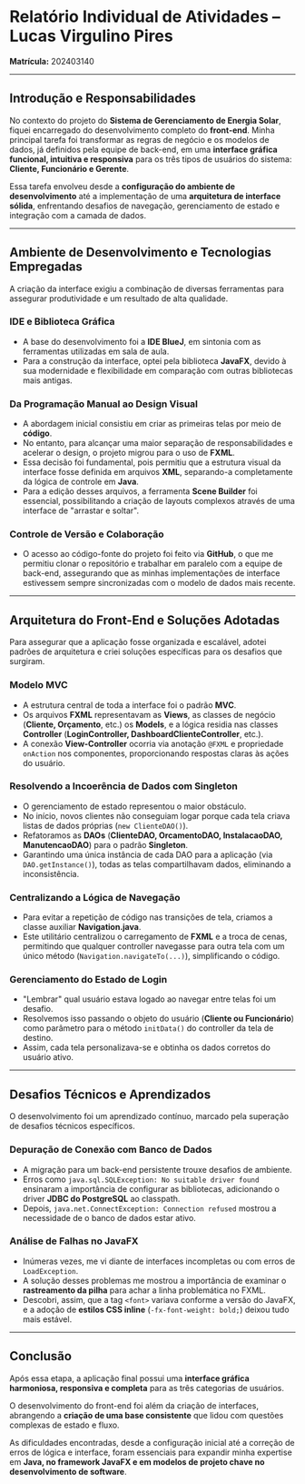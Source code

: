 # Relatório Individual de Atividades – Lucas Virgulino Pires  
**Matrícula:** 202403140  

---

## Introdução e Responsabilidades  
No contexto do projeto do **Sistema de Gerenciamento de Energia Solar**, fiquei encarregado do desenvolvimento completo do **front-end**. Minha principal tarefa foi transformar as regras de negócio e os modelos de dados, já definidos pela equipe de back-end, em uma **interface gráfica funcional, intuitiva e responsiva** para os três tipos de usuários do sistema: **Cliente, Funcionário e Gerente**.  

Essa tarefa envolveu desde a **configuração do ambiente de desenvolvimento** até a implementação de uma **arquitetura de interface sólida**, enfrentando desafios de navegação, gerenciamento de estado e integração com a camada de dados.  

---

## Ambiente de Desenvolvimento e Tecnologias Empregadas  
A criação da interface exigiu a combinação de diversas ferramentas para assegurar produtividade e um resultado de alta qualidade.  

### IDE e Biblioteca Gráfica  
- A base do desenvolvimento foi a **IDE BlueJ**, em sintonia com as ferramentas utilizadas em sala de aula.  
- Para a construção da interface, optei pela biblioteca **JavaFX**, devido à sua modernidade e flexibilidade em comparação com outras bibliotecas mais antigas.  

### Da Programação Manual ao Design Visual  
- A abordagem inicial consistiu em criar as primeiras telas por meio de **código**.  
- No entanto, para alcançar uma maior separação de responsabilidades e acelerar o design, o projeto migrou para o uso de **FXML**.  
- Essa decisão foi fundamental, pois permitiu que a estrutura visual da interface fosse definida em arquivos **XML**, separando-a completamente da lógica de controle em **Java**.  
- Para a edição desses arquivos, a ferramenta **Scene Builder** foi essencial, possibilitando a criação de layouts complexos através de uma interface de "arrastar e soltar".  

### Controle de Versão e Colaboração  
- O acesso ao código-fonte do projeto foi feito via **GitHub**, o que me permitiu clonar o repositório e trabalhar em paralelo com a equipe de back-end, assegurando que as minhas implementações de interface estivessem sempre sincronizadas com o modelo de dados mais recente.  

---

## Arquitetura do Front-End e Soluções Adotadas  
Para assegurar que a aplicação fosse organizada e escalável, adotei padrões de arquitetura e criei soluções específicas para os desafios que surgiram.  

### Modelo MVC  
- A estrutura central de toda a interface foi o padrão **MVC**.  
- Os arquivos **FXML** representavam as **Views**, as classes de negócio (**Cliente, Orçamento**, etc.) os **Models**, e a lógica residia nas classes **Controller** (**LoginController, DashboardClienteController**, etc.).  
- A conexão **View-Controller** ocorria via anotação `@FXML` e propriedade `onAction` nos componentes, proporcionando respostas claras às ações do usuário.  

### Resolvendo a Incoerência de Dados com Singleton  
- O gerenciamento de estado representou o maior obstáculo.  
- No início, novos clientes não conseguiam logar porque cada tela criava listas de dados próprias (`new ClienteDAO()`).  
- Refatoramos as **DAOs** (**ClienteDAO, OrcamentoDAO, InstalacaoDAO, ManutencaoDAO**) para o padrão **Singleton**.  
- Garantindo uma única instância de cada DAO para a aplicação (via `DAO.getInstance()`), todas as telas compartilhavam dados, eliminando a inconsistência.  

### Centralizando a Lógica de Navegação  
- Para evitar a repetição de código nas transições de tela, criamos a classe auxiliar **Navigation.java**.  
- Este utilitário centralizou o carregamento de **FXML** e a troca de cenas, permitindo que qualquer controller navegasse para outra tela com um único método (`Navigation.navigateTo(...)`), simplificando o código.  

### Gerenciamento do Estado de Login  
- "Lembrar" qual usuário estava logado ao navegar entre telas foi um desafio.  
- Resolvemos isso passando o objeto do usuário (**Cliente ou Funcionário**) como parâmetro para o método `initData()` do controller da tela de destino.  
- Assim, cada tela personalizava-se e obtinha os dados corretos do usuário ativo.  

---

## Desafios Técnicos e Aprendizados  
O desenvolvimento foi um aprendizado contínuo, marcado pela superação de desafios técnicos específicos.  

### Depuração de Conexão com Banco de Dados  
- A migração para um back-end persistente trouxe desafios de ambiente.  
- Erros como `java.sql.SQLException: No suitable driver found` ensinaram a importância de configurar as bibliotecas, adicionando o driver **JDBC do PostgreSQL** ao classpath.  
- Depois, `java.net.ConnectException: Connection refused` mostrou a necessidade de o banco de dados estar ativo.  

### Análise de Falhas no JavaFX  
- Inúmeras vezes, me vi diante de interfaces incompletas ou com erros de `LoadException`.  
- A solução desses problemas me mostrou a importância de examinar o **rastreamento da pilha** para achar a linha problemática no FXML.  
- Descobri, assim, que a tag `<font>` variava conforme a versão do JavaFX, e a adoção de **estilos CSS inline** (`-fx-font-weight: bold;`) deixou tudo mais estável.  

---

## Conclusão  
Após essa etapa, a aplicação final possui uma **interface gráfica harmoniosa, responsiva e completa** para as três categorias de usuários.  

O desenvolvimento do front-end foi além da criação de interfaces, abrangendo a **criação de uma base consistente** que lidou com questões complexas de estado e fluxo.  

As dificuldades encontradas, desde a configuração inicial até a correção de erros de lógica e interface, foram essenciais para expandir minha expertise em **Java, no framework JavaFX e em modelos de projeto chave no desenvolvimento de software**.  
